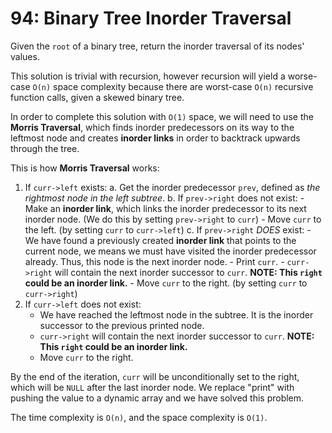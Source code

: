 # 94: Binary Tree Inorder Traversal

Given the `root` of a binary tree, return the inorder traversal of its nodes' values.


This solution is trivial with recursion, however recursion will yield a worse-case `O(n)` space complexity because there are worst-case `O(n)` recursive function calls, given a skewed binary tree.

In order to complete this solution with `O(1)` space, we will need to use the **Morris Traversal**, which finds inorder predecessors on its way to the leftmost node and creates **inorder links** in order to backtrack upwards through the tree.

This is how **Morris Traversal** works:

1. If `curr->left` exists:
    a. Get the inorder predecessor `prev`, defined as *the rightmost node in the left subtree*.
    b. If `prev->right` does not exist:
        - Make an **inorder link**, which links the inorder predecessor to its next inorder node. (We do this by setting `prev->right` to `curr`)
        - Move `curr` to the left. (by setting `curr` to `curr->left`)
    c. If `prev->right` *DOES* exist:
        - We have found a previously created **inorder link** that points to the current node, we means we must have visited the inorder predecessor already. Thus, this node is the next inorder node.
        - Print `curr`.
        - `curr->right` will contain the next inorder successor to `curr`. **NOTE: This `right` could be an inorder link.**
        - Move `curr` to the right. (by setting `curr` to `curr->right`)
2. If `curr->left` does not exist:
    - We have reached the leftmost node in the subtree. It is the inorder successor to the previous printed node.
    - `curr->right` will contain the next inorder successor to `curr`. **NOTE: This `right` could be an inorder link.**
    - Move `curr` to the right.

By the end of the iteration, `curr` will be unconditionally set to the right, which will be `NULL` after the last inorder node. We replace "print" with pushing the value to a dynamic array and we have solved this problem.

The time complexity is `O(n)`, and the space complexity is `O(1)`.
